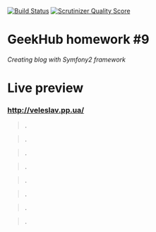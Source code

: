 [![Build Status](https://travis-ci.org/VeleslaV/gh_hw9.png?branch=master)](https://travis-ci.org/VeleslaV/gh_hw9)
[![Scrutinizer Quality Score](https://scrutinizer-ci.com/g/VeleslaV/gh_hw9/badges/quality-score.png?s=f4febf91a4464facbe4a14aa8e9ca7079f267512)](https://scrutinizer-ci.com/g/VeleslaV/gh_hw9/)

GeekHub homework #9
========================
###### Creating blog with Symfony2 framework

Live preview
========================
### http://veleslav.pp.ua/

>.

>.

>.

>.

>.

>.

>.

>.